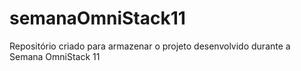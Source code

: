 # semanaOmniStack11
Repositório criado para armazenar o projeto desenvolvido durante a Semana OmniStack 11
